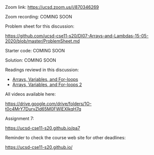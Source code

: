 Zoom link: https://ucsd.zoom.us/j/870346269

Zoom recording: COMING SOON

Problem sheet for this discussion: 

https://github.com/ucsd-cse11-s20/DI07-Arrays-and-Lambdas-15-05-2020/blob/master/ProblemSheet.md

Starter code: COMING SOON

Solution: COMING SOON

Readings reviewd in this discussion:
- [Arrays, Variables, and For-loops](https://cseweb.ucsd.edu/classes/sp17/cse11-a/lecture19.html)
- [Arrays, Variables, and For-loops 2](https://cseweb.ucsd.edu/classes/sp17/cse11-a/lecture20.html)

All videos available here:

https://drive.google.com/drive/folders/1O-t0c4MrY7DurvZld65M0FWIEXIkqH7q

Assignment 7:

https://ucsd-cse11-s20.github.io/pa7

Reminder to check the course web site for other deadlines:

https://ucsd-cse11-s20.github.io/
